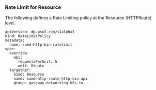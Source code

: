 ### Rate Limit for Resource

The following defines a Rate Limiting policy at the Resource (HTTPRoute) level.

```
apiVersion: dp.wso2.com/v1alpha1
kind: RateLimitPolicy
metadata:
  name: sand-http-bin-ratelimit
spec:
  override:
    api:
      requestsPerUnit: 5
      unit: Minute
  targetRef:
    kind: Resource
    name: sand-http-route-http-bin-api
    group: gateway.networking.k8s.io
```
